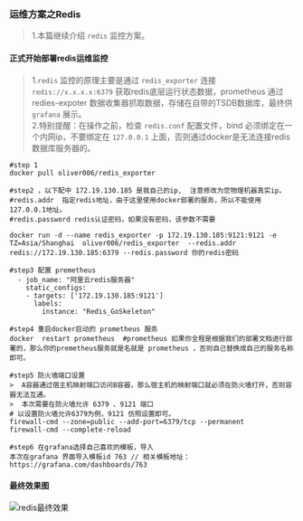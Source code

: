 ###    运维方案之Redis   
> 1.本篇继续介绍 `redis` 监控方案。  
    
####    正式开始部署redis运维监控  
> 1.`redis` 监控的原理主要是通过 `redis_exporter` 连接 `redis://x.x.x.x:6379` 获取redis底层运行状态数据，prometheus 通过redies-expoter 数据收集器抓取数据，存储在自带的TSDB数据库，最终供 `grafana` 展示。    
> 2.特别提醒：在操作之前，检查 `redis.conf` 配置文件，bind 必须绑定在一个内网ip，不要绑定在 `127.0.0.1` 上面，否则通过docker是无法连接redis数据库服务器的。     
```code  
#step 1
docker pull oliver006/redis_exporter

#step2 ，以下配中 172.19.130.185 是我自己的ip,  注意修改为您物理机器真实ip，
#redis.addr  指定redis地址，由于这里使用docker部署的服务，所以不能使用127.0.0.1地址。
#redis.password redis认证密码，如果没有密码，该参数不需要

docker run -d --name redis_exporter -p 172.19.130.185:9121:9121 -e TZ=Asia/Shanghai  oliver006/redis_exporter  --redis.addr redis://172.19.130.185:6379 --redis.password 你的redis密码 
 
#step3 配置 premetheus
  - job_name: "阿里云redis服务器"
    static_configs:
    - targets: ['172.19.130.185:9121']
      labels:
        instance: "Redis_GoSkeleton"

#step4 重启docker启动的 prometheus 服务
docker  restart prometheus  #prometheus 如果你全程是根据我们的部署文档进行部署的，那么你的premetheus服务就是名就是 prometheus ，否则自己替换成自己的服务名称即可。  

#step5 防火墙端口设置
>  A容器通过宿主机映射端口访问B容器，那么宿主机的映射端口就必须在防火墙打开，否则容器无法互通。
>  本次需要在防火墙允许 6379 、9121 端口
# 以设置防火墙允许6379为例，9121 仿照设置即可。
firewall-cmd --zone=public --add-port=6379/tcp --permanent
firewall-cmd --complete-reload

#step6 在grafana选择自己喜欢的模板，导入
本次在grafana 界面导入模板id 763 // 相关模板地址： https://grafana.com/dashboards/763

```

####    最终效果图  
![redis最终效果](http://139.196.101.31:2080/images/redis.png)   
